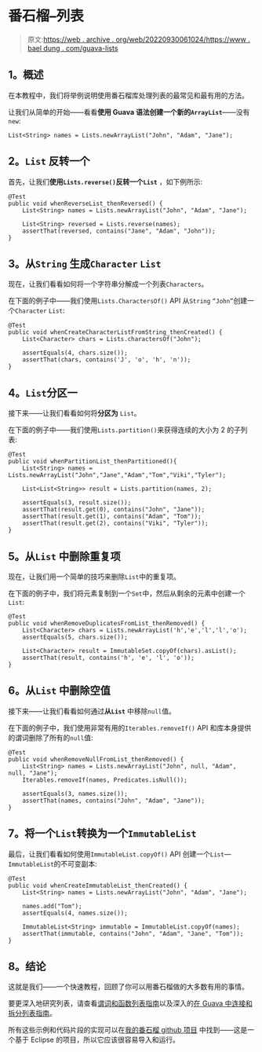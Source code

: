 # 番石榴–列表

> 原文:[https://web . archive . org/web/20220930061024/https://www . bael dung . com/guava-lists](https://web.archive.org/web/20220930061024/https://www.baeldung.com/guava-lists)

## **1。概述**

在本教程中，我们将举例说明使用番石榴库处理列表的最常见和最有用的方法。

让我们从简单的开始——看看**使用 Guava 语法创建一个新的`ArrayList`**——没有`new`:

```
List<String> names = Lists.newArrayList("John", "Adam", "Jane");
```

## **2。`List` 反转一个**

首先，让我们**使用`Lists.reverse()`反转一个`List`** ，如下例所示:

```
@Test
public void whenReverseList_thenReversed() {
    List<String> names = Lists.newArrayList("John", "Adam", "Jane");

    List<String> reversed = Lists.reverse(names);
    assertThat(reversed, contains("Jane", "Adam", "John"));
}
```

## **3。从`String`** 生成`Character` `List`

现在，让我们看看如何将一个字符串分解成一个列表`Characters`。

在下面的例子中——我们使用`Lists.CharactersOf()` API 从`String` `“John”`创建一个`Character` `List`:

```
@Test
public void whenCreateCharacterListFromString_thenCreated() {
    List<Character> chars = Lists.charactersOf("John");

    assertEquals(4, chars.size());
    assertThat(chars, contains('J', 'o', 'h', 'n'));
}
```

## **4。`List`分区一**

接下来——让我们看看如何将**分区为** `List`。

在下面的例子中——我们使用`Lists.partition()`来获得连续的大小为 2 的子列表:

```
@Test
public void whenPartitionList_thenPartitioned(){
    List<String> names = Lists.newArrayList("John","Jane","Adam","Tom","Viki","Tyler");

    List<List<String>> result = Lists.partition(names, 2);

    assertEquals(3, result.size());
    assertThat(result.get(0), contains("John", "Jane"));
    assertThat(result.get(1), contains("Adam", "Tom"));
    assertThat(result.get(2), contains("Viki", "Tyler"));
}
```

## **5。从`List`** 中删除重复项

现在，让我们用一个简单的技巧来删除`List`中的重复项。

在下面的例子中，我们将元素复制到一个`Set`中，然后从剩余的元素中创建一个`List`:

```
@Test
public void whenRemoveDuplicatesFromList_thenRemoved() {
    List<Character> chars = Lists.newArrayList('h','e','l','l','o');
    assertEquals(5, chars.size());

    List<Character> result = ImmutableSet.copyOf(chars).asList();
    assertThat(result, contains('h', 'e', 'l', 'o'));
}
```

## **6。从`List`** 中删除空值

接下来——让我们看看如何通过**从`List`** 中移除`null`值。

在下面的例子中，我们使用非常有用的`Iterables.removeIf()` API 和库本身提供的谓词删除了所有的`null`值:

```
@Test
public void whenRemoveNullFromList_thenRemoved() {
    List<String> names = Lists.newArrayList("John", null, "Adam", null, "Jane");
    Iterables.removeIf(names, Predicates.isNull());

    assertEquals(3, names.size());
    assertThat(names, contains("John", "Adam", "Jane"));
}
```

## **7。将一个`List`转换为一个`ImmutableList`**

最后，让我们看看如何使用`ImmutableList.copyOf()` API 创建一个`List`—`ImmutableList`的不可变副本:

```
@Test
public void whenCreateImmutableList_thenCreated() {
    List<String> names = Lists.newArrayList("John", "Adam", "Jane");

    names.add("Tom");
    assertEquals(4, names.size());

    ImmutableList<String> immutable = ImmutableList.copyOf(names);
    assertThat(immutable, contains("John", "Adam", "Jane", "Tom"));
}
```

## **8。结论**

这就是我们——一个快速教程，回顾了你可以用番石榴做的大多数有用的事情。

要更深入地研究列表，请查看[谓词和函数列表指南](/web/20220812064513/https://www.baeldung.com/guava-filter-and-transform-a-collection "Filtering and Transforming Collections in Guava")以及深入的[在 Guava 中连接和拆分列表指南](/web/20220812064513/https://www.baeldung.com/guava-joiner-and-splitter-tutorial "Guava – Join and Split Collections")。

所有这些示例和代码片段的实现可以在[我的番石榴 github 项目](https://web.archive.org/web/20220812064513/https://github.com/eugenp/tutorials/tree/master/guava-modules/guava-collections-list "The Github Project with the impl of all examples using Guava Collections") 中找到——这是一个基于 Eclipse 的项目，所以它应该很容易导入和运行。